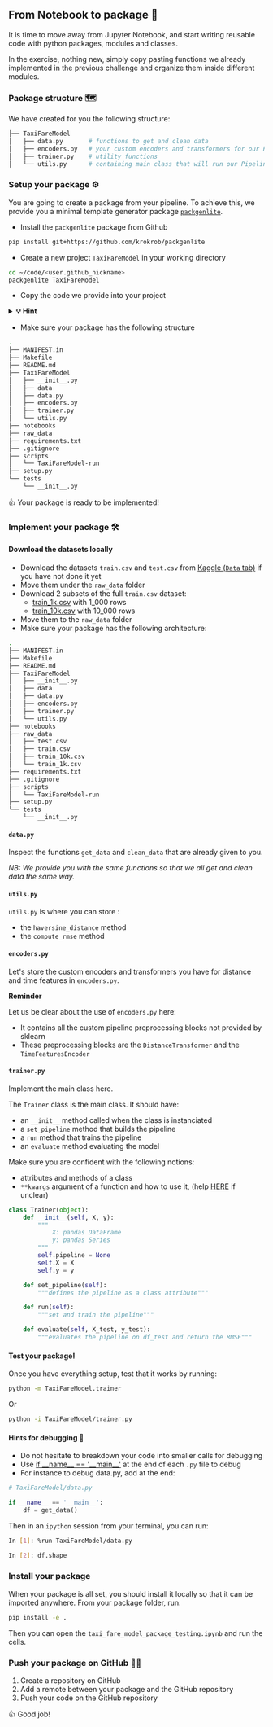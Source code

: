## From Notebook to package 🎁

It is time to move away from Jupyter Notebook, and start writing reusable code with python packages, modules and classes.

In the exercise, nothing new, simply copy pasting functions we already implemented in the previous challenge and organize them inside different modules.

### Package structure 🗺

We have created for you the following structure:

```bash
├── TaxiFareModel
│   ├── data.py       # functions to get and clean data
│   ├── encoders.py   # your custom encoders and transformers for our Pipeline
│   ├── trainer.py    # utility functions
│   └── utils.py      # containing main class that will run our Pipeline
```

### Setup your package ⚙️

You are going to create a package from your pipeline. To achieve this, we provide you a minimal template generator package [`packgenlite`](https://github.com/krokrob/packgenlite).

- Install the `packgenlite` package from Github

```bash
pip install git+https://github.com/krokrob/packgenlite
```

- Create a new project `TaxiFareModel` in your working directory

```bash
cd ~/code/<user.github_nickname>
packgenlite TaxiFareModel
```

- Copy the code we provide into your project

<details>
  <summary markdown='span'><strong>💡 Hint</strong></summary>

<br>

```bash
cp -r ~/code/<user.github_nickname>/data-challenges/07-Data-Engineering/02-ML-Iteration/03-Notebook-to-package/*.py ~/code/<user.github_nickname>/TaxiFareModel/TaxiFareModel
```

</details>

- Make sure your package has the following structure
```bash
.
├── MANIFEST.in
├── Makefile
├── README.md
├── TaxiFareModel
│   ├── __init__.py
│   ├── data
│   ├── data.py
│   ├── encoders.py
│   ├── trainer.py
│   └── utils.py
├── notebooks
├── raw_data
├── requirements.txt
├── .gitignore
├── scripts
│   └── TaxiFareModel-run
├── setup.py
└── tests
    └── __init__.py
```

👍 Your package is ready to be implemented!

### Implement your package 🛠

#### Download the datasets locally

- Download the datasets `train.csv` and `test.csv` from [Kaggle (`Data` tab)](https://www.kaggle.com/c/new-york-city-taxi-fare-prediction/data) if you have not done it yet
- Move them under the `raw_data` folder
- Download 2 subsets of the full `train.csv` dataset:
  - [train_1k.csv](https://wagon-public-datasets.s3.amazonaws.com/taxi-fare-ny/train_1k.csv) with 1_000 rows
  - [train_10k.csv](https://wagon-public-datasets.s3.amazonaws.com/taxi-fare-ny/train_10k.csv) with 10_000 rows
- Move them to the `raw_data` folder
- Make sure your package has the following architecture:

```bash
.
├── MANIFEST.in
├── Makefile
├── README.md
├── TaxiFareModel
│   ├── __init__.py
│   ├── data
│   ├── data.py
│   ├── encoders.py
│   ├── trainer.py
│   └── utils.py
├── notebooks
├── raw_data
│   ├── test.csv
│   ├── train.csv
│   ├── train_10k.csv
│   └── train_1k.csv
├── requirements.txt
├── .gitignore
├── scripts
│   └── TaxiFareModel-run
├── setup.py
└── tests
    └── __init__.py
```

#### `data.py`

Inspect the functions `get_data` and `clean_data` that are already given to you.

_NB: We provide you with the same functions so that we all get and clean data the same way._

#### `utils.py`

`utils.py` is where you can store :
- the `haversine_distance` method
- the `compute_rmse` method

#### `encoders.py`

Let's store the custom encoders and transformers you have for distance and time features in `encoders.py`.

**Reminder**

Let us be clear about the use of `encoders.py` here:
- It contains all the custom pipeline preprocessing blocks not provided by sklearn
- These preprocessing blocks are the `DistanceTransformer` and the `TimeFeaturesEncoder`

#### `trainer.py`

Implement the main class here.

The `Trainer` class is the main class. It should have:
- an `__init__` method called when the class is instanciated
- a `set_pipeline` method that builds the pipeline
- a `run` method that trains the pipeline
- an `evaluate` method evaluating the model

Make sure you are confident with the following notions:
- attributes and methods of a class
- `**kwargs` argument of a function and how to use it, (help [HERE](https://www.programiz.com/python-programming/args-and-kwargs) if unclear)

```python
class Trainer(object):
    def __init__(self, X, y):
        """
            X: pandas DataFrame
            y: pandas Series
        """
        self.pipeline = None
        self.X = X
        self.y = y

    def set_pipeline(self):
        """defines the pipeline as a class attribute"""

    def run(self):
        """set and train the pipeline"""

    def evaluate(self, X_test, y_test):
        """evaluates the pipeline on df_test and return the RMSE"""
```

#### Test your package!

Once you have everything setup, test that it works by running:

```bash
python -m TaxiFareModel.trainer
```

Or

```bash
python -i TaxiFareModel/trainer.py
```

#### Hints for debugging 🐛

- Do not hesitate to breakdown your code into smaller calls for debugging
- Use [if \_\_name__ == '\_\_main__'](https://www.geeksforgeeks.org/what-does-the-if-__name__-__main__-do/) at the end of each `.py` file to debug
- For instance to debug data.py, add at the end:

```python
# TaxiFareModel/data.py

if __name__ == '__main__':
    df = get_data()
```

Then in an `ipython` session from your terminal, you can run:

```bash
In [1]: %run TaxiFareModel/data.py

In [2]: df.shape
```

### Install your package

When your package is all set, you should install it locally so that it can be imported anywhere. From your package folder, run:

```bash
pip install -e .
```

Then you can open the `taxi_fare_model_package_testing.ipynb` and run the cells.

### Push your package on GitHub 🐙😸

1. Create a repository on GitHub
2. Add a remote between your package and the GitHub repository
3. Push your code on the GitHub repository

👍 Good job!

